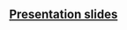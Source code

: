 ## [Presentation slides](https://www.canva.com/design/DAF7MiuDYTM/8xLNqeLUO6m2fmH_ZhQEwA/view?utm_content=DAF7MiuDYTM&utm_campaign=designshare&utm_medium=link&utm_source=editor)
